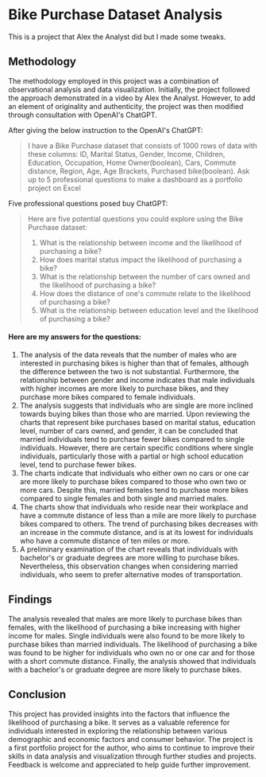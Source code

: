# Bike Purchase Dataset Analysis
This is a project that Alex the Analyst did but I made some tweaks.

## Methodology
The methodology employed in this project was a combination of observational analysis and data visualization. Initially, the project followed the approach demonstrated in a video by Alex the Analyst. However, to add an element of originality and authenticity, the project was then modified through consultation with OpenAI's ChatGPT.

After giving the below instruction to the OpenAI's ChatGPT:

> I have a Bike Purchase dataset that consists of 1000 rows of data with these columns:
> ID, Marital Status, Gender, Income, Children, Education, Occupation, Home Owner(boolean), Cars, Commute distance, Region, Age, Age Brackets, Purchased bike(boolean).
> Ask up to 5 professional questions to make a dashboard as a portfolio project on Excel 

Five professional questions posed buy ChatGPT:
> Here are five potential questions you could explore using the Bike Purchase dataset:
> 
> 1. What is the relationship between income and the likelihood of purchasing a bike?
> 2. How does marital status impact the likelihood of purchasing a bike?
> 3. What is the relationship between the number of cars owned and the likelihood of purchasing a bike?
> 4. How does the distance of one's commute relate to the likelihood of purchasing a bike?
> 5. What is the relationship between education level and the likelihood of purchasing a bike?

#### **Here are my answers for the questions:**
1. The analysis of the data reveals that the number of males who are interested in purchasing bikes is higher than that of females, although the difference between the two is not substantial. Furthermore, the relationship between gender and income indicates that male individuals with higher incomes are more likely to purchase bikes, and they purchase more bikes compared to female individuals.
2. The analysis suggests that individuals who are single are more inclined towards buying bikes than those who are married. Upon reviewing the charts that represent bike purchases based on marital status, education level, number of cars owned, and gender, it can be concluded that married individuals tend to purchase fewer bikes compared to single individuals. However, there are certain specific conditions where single individuals, particularly those with a partial or high school education level, tend to purchase fewer bikes.
3. The charts indicate that individuals who either own no cars or one car are more likely to purchase bikes compared to those who own two or more cars. Despite this, married females tend to purchase more bikes compared to single females and both single and married males.
4. The charts show that individuals who reside near their workplace and have a commute distance of less than a mile are more likely to purchase bikes compared to others. The trend of purchasing bikes decreases with an increase in the commute distance, and is at its lowest for individuals who have a commute distance of ten miles or more.
5. A preliminary examination of the chart reveals that individuals with bachelor's or graduate degrees are more willing to purchase bikes. Nevertheless, this observation changes when considering married individuals, who seem to prefer alternative modes of transportation.

## Findings
The analysis revealed that males are more likely to purchase bikes than females, with the likelihood of purchasing a bike increasing with higher income for males. Single individuals were also found to be more likely to purchase bikes than married individuals. The likelihood of purchasing a bike was found to be higher for individuals who own no or one car and for those with a short commute distance. Finally, the analysis showed that individuals with a bachelor's or graduate degree are more likely to purchase bikes.

## Conclusion
This project has provided insights into the factors that influence the likelihood of purchasing a bike. It serves as a valuable reference for individuals interested in exploring the relationship between various demographic and economic factors and consumer behavior. The project is a first portfolio project for the author, who aims to continue to improve their skills in data analysis and visualization through further studies and projects. Feedback is welcome and appreciated to help guide further improvement.
